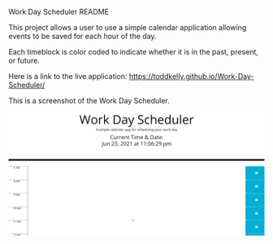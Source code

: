 Work Day Scheduler README

This project allows a user to use a simple calendar application allowing events to be saved for each hour of the day.

Each timeblock is color coded to indicate whether it is in the past, present, or future.



Here is a link to the live application: https://toddkelly.github.io/Work-Day-Scheduler/


This is a screenshot of the Work Day Scheduler.

<img src= "workdayscheduler.jpg">
